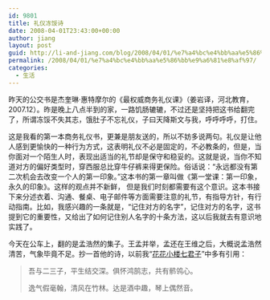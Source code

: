 ```yaml
---
id: 9801
title: 礼仪冻馁诗
date: 2008-04-01T23:43:00+00:00
author: jiang
layout: post
guid: http://li-and-jiang.com/blog/2008/04/01/%e7%a4%bc%e4%bb%aa%e5%86%bb%e9%a6%81%e8%af%97/
permalink: /2008/04/01/%e7%a4%bc%e4%bb%aa%e5%86%bb%e9%a6%81%e8%af%97/
categories:
  - 生活
---
```

昨天的公交书是杰奎琳·惠特摩尔的《最权威商务礼仪课》（姜岩译，河北教育，2007.12）。昨是晚上八点半到的家，一路饥肠辘辘，不过还是坚持把这书给翻完了，所谓冻馁不失其志，饿肚子不忘礼仪，子曰天降斯文与我，呼呼呼呼，打住。 

这是我看的第一本商务礼仪书，更兼是朋友送的，所以不妨多说两句。礼仪是让他人感到更愉快的一种行为方式，这表明礼仪不必是固定的，不必教条的，但是，当你面对一个陌生人时，表现出适当的礼节却是保守和稳妥的。这就是说，当你不知道对方的偏好类型时，穿西服总比穿牛仔裤来得更保险。俗话说：“永远都没有第二次机会去改变一个人的第一印象。”这本书的第一章叫做《第一堂课：第一印象，永久的印象》。这样的观点并不新鲜， 但是我们时刻都需要有这个意识。这本书接下来分述衣着、沟通、餐桌、电子邮件等方面需要注意的礼节，有指导方针，有行动指南。比如，我感兴趣的一条就是，“记住对方的名字”，记住对方的名字，这书提到它的重要性，又给出了如何记住别人名字的十条方法，这以后我就去有意识地实践了。 

今天在公车上，翻的是孟浩然的集子。王孟并举，孟还在王维之后，大概说孟浩然清苦，气象毕竟不足。抄一首他的诗，以前我“<a href="http://panshanghu.spaces.live.com/lists/cns!48FF0CB3CA580A89!1186/" target="_blank">花花小楼七君子</a>”中多有引用：
  


> 吾与二三子，平生结交深。俱怀鸿鹄志，共有鹡鸰心。 
> 
> 逸气假毫翰，清风在竹林。达是酒中趣，琴上偶然音。